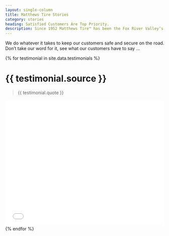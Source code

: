 ```yaml
---
layout: single-column
title: Matthews Tire Stories
category: stories
heading: Satisfied Customers Are Top Priority.
description: Since 1952 Matthews Tire™ has been the Fox River Valley’s best source for tires and auto service. Customers in Green Bay, Appleton, Fond du Lac and Waupaca trust Matthews Tire.
---
```


We do whatever it takes to keep our customers safe and secure on the road. Don’t take our word for it, see what our customers have to say ...

{% for testimonial in site.data.testimonials %}
<h1>{{ testimonial.source }}</h1>
<blockquote>{{ testimonial.quote }}</blockquote>
<iframe width="100%" height="400" src="{{ testimonial.video }}" frameborder="0" allowfullscreen></iframe>
{% endfor %}
